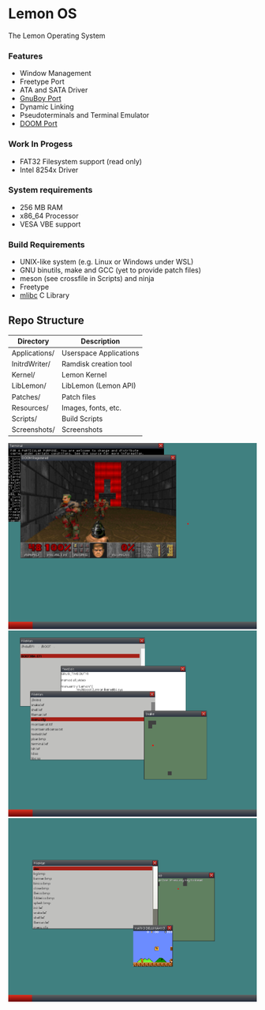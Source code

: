 # Lemon OS

The Lemon Operating System

### Features
- Window Management
- Freetype Port
- ATA and SATA Driver
- [GnuBoy Port](https://github.com/fido2020/lemon-gnuboy)
- Dynamic Linking
- Pseudoterminals and Terminal Emulator
- [DOOM Port](https://github.com/fido2020/LemonDOOM)

### Work In Progess
- FAT32 Filesystem support (read only)
- Intel 8254x Driver

### System requirements
- 256 MB RAM
- x86_64 Processor
- VESA VBE support

### Build Requirements
- UNIX-like system (e.g. Linux or Windows under WSL)
- GNU binutils, make and GCC (yet to provide patch files)
- meson (see crossfile in Scripts) and ninja
- Freetype
- [mlibc](https://github.com/managarm/mlibc) C Library

## Repo Structure

| Directory     | Description            |
| ------------- | ---------------------- |
| Applications/ | Userspace Applications |
| InitrdWriter/ | Ramdisk creation tool  |
| Kernel/       | Lemon Kernel           |
| LibLemon/     | LibLemon (Lemon API)   |
| Patches/      | Patch files            |
| Resources/    | Images, fonts, etc.    |
| Scripts/      | Build Scripts          |
| Screenshots/  | Screenshots            |

![Lemon OS Screenshot](Screenshots/image3.png)
![Lemon OS Screenshot](Screenshots/image2.png)
![Lemon OS Screenshot](Screenshots/image.png)
